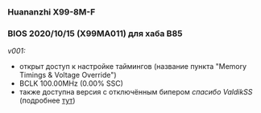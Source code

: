 ### Huananzhi X99-8M-F
### BIOS 2020/10/15 (X99MA011) для хаба B85

*v001:*
* открыт доступ к настройке таймингов (название пункта "Memory Timings & Voltage Override")
* BCLK 100.00MHz (0.00% SSC)
* также доступна версия с отключённым бипером *спасибо ValdikSS* (подробнее [тут](https://github.com/Koshak1013/HuananzhiX99_BIOS_mods/issues/6#issuecomment-885303625))